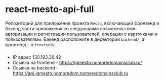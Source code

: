 # react-mesto-api-full
Репозиторий для приложения проекта `Mesto`, включающий фронтенд и бэкенд части приложения со следующими возможностями: авторизации и регистрации пользователей, операции с карточками и пользователями. Бэкенд расположите в директории `backend/`, а фронтенд - в `frontend/`. 
 
### 
* IP адрес 130.193.36.42
* Ссылка на frontend - https://igmesto.nomoredomainsclub.ru/
* Cсылка на backend - https://api.igmesto.nomoredom.nomoredomainsclub.ru


